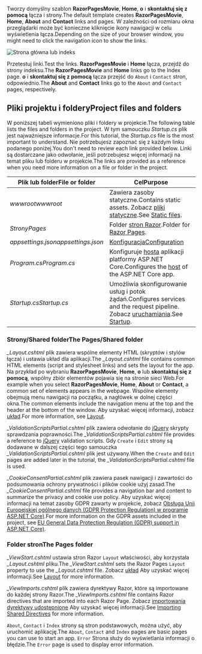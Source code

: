 <span data-ttu-id="f2994-101">Tworzy domyślny szablon **RazorPagesMovie**, **Home**, **o** i **skontaktuj się z pomocą** łącza i strony.</span><span class="sxs-lookup"><span data-stu-id="f2994-101">The default template creates **RazorPagesMovie**, **Home**, **About** and **Contact** links and pages.</span></span> <span data-ttu-id="f2994-102">W zależności od rozmiaru okna przeglądarki może być konieczne kliknięcie ikony nawigacji w celu wyświetlenia łącza.</span><span class="sxs-lookup"><span data-stu-id="f2994-102">Depending on the size of your browser window, you might need to click the navigation icon to show the links.</span></span>

![Strona główna lub indeks](~/tutorials/razor-pages/razor-pages-start/_static/home2.png)

<span data-ttu-id="f2994-104">Przetestuj linki.</span><span class="sxs-lookup"><span data-stu-id="f2994-104">Test the links.</span></span> <span data-ttu-id="f2994-105">**RazorPagesMovie** i **Home** łącza, przejdź do strony indeksu.</span><span class="sxs-lookup"><span data-stu-id="f2994-105">The **RazorPagesMovie** and **Home** links go to the Index page.</span></span> <span data-ttu-id="f2994-106">**o** i **skontaktuj się z pomocą** łącza przejść do `About` i `Contact` stron, odpowiednio.</span><span class="sxs-lookup"><span data-stu-id="f2994-106">The **About** and **Contact** links go to the `About` and `Contact` pages, respectively.</span></span>

## <a name="project-files-and-folders"></a><span data-ttu-id="f2994-107">Pliki projektu i foldery</span><span class="sxs-lookup"><span data-stu-id="f2994-107">Project files and folders</span></span>

<span data-ttu-id="f2994-108">W poniższej tabeli wymieniono pliki i foldery w projekcie.</span><span class="sxs-lookup"><span data-stu-id="f2994-108">The following table lists the files and folders in the project.</span></span> <span data-ttu-id="f2994-109">W tym samouczku *Startup.cs* plik jest najważniejsze informacje.</span><span class="sxs-lookup"><span data-stu-id="f2994-109">For this tutorial, the *Startup.cs* file is the most important to understand.</span></span> <span data-ttu-id="f2994-110">Nie potrzebujesz zapoznać się z każdym linku podanego poniżej.</span><span class="sxs-lookup"><span data-stu-id="f2994-110">You don't need to review each link provided below.</span></span> <span data-ttu-id="f2994-111">Linki są dostarczane jako odwołanie, jeśli potrzebujesz więcej informacji na temat pliku lub folderu w projekcie.</span><span class="sxs-lookup"><span data-stu-id="f2994-111">The links are provided as a reference when you need more information on a file or folder in the project.</span></span>

| <span data-ttu-id="f2994-112">Plik lub folder</span><span class="sxs-lookup"><span data-stu-id="f2994-112">File or folder</span></span> | <span data-ttu-id="f2994-113">Cel</span><span class="sxs-lookup"><span data-stu-id="f2994-113">Purpose</span></span> |
| -------------- | ------- |
| <span data-ttu-id="f2994-114">*wwwroot*</span><span class="sxs-lookup"><span data-stu-id="f2994-114">*wwwroot*</span></span> | <span data-ttu-id="f2994-115">Zawiera zasoby statyczne.</span><span class="sxs-lookup"><span data-stu-id="f2994-115">Contains static assets.</span></span> <span data-ttu-id="f2994-116">Zobacz [pliki statyczne](xref:fundamentals/static-files).</span><span class="sxs-lookup"><span data-stu-id="f2994-116">See [Static files](xref:fundamentals/static-files).</span></span> |
| <span data-ttu-id="f2994-117">*Strony*</span><span class="sxs-lookup"><span data-stu-id="f2994-117">*Pages*</span></span> | <span data-ttu-id="f2994-118">Folder [stron Razor](xref:razor-pages/index).</span><span class="sxs-lookup"><span data-stu-id="f2994-118">Folder for [Razor Pages](xref:razor-pages/index).</span></span> |
| <span data-ttu-id="f2994-119">*appsettings.json*</span><span class="sxs-lookup"><span data-stu-id="f2994-119">*appsettings.json*</span></span> | [<span data-ttu-id="f2994-120">Konfiguracja</span><span class="sxs-lookup"><span data-stu-id="f2994-120">Configuration</span></span>](xref:fundamentals/configuration/index) |
| <span data-ttu-id="f2994-121">*Program.cs*</span><span class="sxs-lookup"><span data-stu-id="f2994-121">*Program.cs*</span></span> | <span data-ttu-id="f2994-122">Konfiguruje [hosta](xref:fundamentals/host/index) aplikacji platformy ASP.NET Core.</span><span class="sxs-lookup"><span data-stu-id="f2994-122">Configures the [host](xref:fundamentals/host/index) of the ASP.NET Core app.</span></span> |
| <span data-ttu-id="f2994-123">*Startup.cs*</span><span class="sxs-lookup"><span data-stu-id="f2994-123">*Startup.cs*</span></span> | <span data-ttu-id="f2994-124">Umożliwia skonfigurowanie usług i potok żądań.</span><span class="sxs-lookup"><span data-stu-id="f2994-124">Configures services and the request pipeline.</span></span> <span data-ttu-id="f2994-125">Zobacz [uruchamiania](xref:fundamentals/startup).</span><span class="sxs-lookup"><span data-stu-id="f2994-125">See [Startup](xref:fundamentals/startup).</span></span> |

### <a name="the-pagesshared-folder"></a><span data-ttu-id="f2994-126">Strony/Shared folder</span><span class="sxs-lookup"><span data-stu-id="f2994-126">The Pages/Shared folder</span></span>

<span data-ttu-id="f2994-127">*_Layout.cshtml* plik zawiera wspólne elementy HTML (skryptów i stylów łącza) i ustawia układ dla aplikacji.</span><span class="sxs-lookup"><span data-stu-id="f2994-127">The *_Layout.cshtml* file contains common HTML elements (script and stylesheet links) and sets the layout for the app.</span></span> <span data-ttu-id="f2994-128">Na przykład po wybraniu **RazorPagesMovie**, **Home**, **o** lub **skontaktuj się z pomocą**, wspólny zbiór elementów pojawia się na stronie sieci Web.</span><span class="sxs-lookup"><span data-stu-id="f2994-128">For example when you select **RazorPagesMovie**, **Home**, **About** or **Contact**, a common set of elements appears in the webpage.</span></span> <span data-ttu-id="f2994-129">Wspólne elementy obejmują menu nawigacji na początku, a nagłówek w dolnej części okna.</span><span class="sxs-lookup"><span data-stu-id="f2994-129">The common elements include the navigation menu at the top and the header at the bottom of the window.</span></span> <span data-ttu-id="f2994-130">Aby uzyskać więcej informacji, zobacz [układ](xref:mvc/views/layout).</span><span class="sxs-lookup"><span data-stu-id="f2994-130">For more information, see [Layout](xref:mvc/views/layout).</span></span>

<span data-ttu-id="f2994-131">*_ValidationScriptsPartial.cshtml* plik zawiera odwołanie do [jQuery](https://jquery.com/) skrypty sprawdzania poprawności.</span><span class="sxs-lookup"><span data-stu-id="f2994-131">The *_ValidationScriptsPartial.cshtml* file provides a reference to [jQuery](https://jquery.com/) validation scripts.</span></span> <span data-ttu-id="f2994-132">Gdy `Create` i `Edit` strony są dodawane w dalszej części tego samouczka *_ValidationScriptsPartial.cshtml* plik jest używany.</span><span class="sxs-lookup"><span data-stu-id="f2994-132">When the `Create` and `Edit` pages are added later in the tutorial, the *_ValidationScriptsPartial.cshtml* file is used.</span></span>

<span data-ttu-id="f2994-133">*_CookieConsentPartial.cshtml* plik zawiera pasek nawigacji i zawartości do podsumowania ochrony prywatności i plików cookie użyj zasad.</span><span class="sxs-lookup"><span data-stu-id="f2994-133">The *_CookieConsentPartial.cshtml* file provides a navigation bar and content to summarize the privacy and cookie use policy.</span></span> <span data-ttu-id="f2994-134">Aby uzyskać więcej informacji na temat zasoby GDPR zawarty w projekcie, zobacz [Obsługa Unii Europejskiej ogólnego danych (GDPR Protection Regulation) w programie ASP.NET Core)](xref:security/gdpr).</span><span class="sxs-lookup"><span data-stu-id="f2994-134">For more information on the GDPR assets included in the project, see [EU General Data Protection Regulation (GDPR) support in ASP.NET Core)](xref:security/gdpr).</span></span>

### <a name="the-pages-folder"></a><span data-ttu-id="f2994-135">Folder stron</span><span class="sxs-lookup"><span data-stu-id="f2994-135">The Pages folder</span></span>

<span data-ttu-id="f2994-136">*_ViewStart.cshtml* ustawia stron Razor `Layout` właściwości, aby korzystała *_Layout.cshtml* pliku.</span><span class="sxs-lookup"><span data-stu-id="f2994-136">The *_ViewStart.cshtml* sets the Razor Pages `Layout` property to use the *_Layout.cshtml* file.</span></span> <span data-ttu-id="f2994-137">Zobacz [układ](xref:mvc/views/layout) Aby uzyskać więcej informacji.</span><span class="sxs-lookup"><span data-stu-id="f2994-137">See [Layout](xref:mvc/views/layout) for more information.</span></span>

<span data-ttu-id="f2994-138">*_ViewImports.cshtml* plik zawiera dyrektywy Razor, które są importowane do każdej strony Razor.</span><span class="sxs-lookup"><span data-stu-id="f2994-138">The *_ViewImports.cshtml* file contains Razor directives that are imported into each Razor Page.</span></span> <span data-ttu-id="f2994-139">Zobacz [importowania dyrektywy udostępnione](xref:mvc/views/layout#importing-shared-directives) Aby uzyskać więcej informacji.</span><span class="sxs-lookup"><span data-stu-id="f2994-139">See [Importing Shared Directives](xref:mvc/views/layout#importing-shared-directives) for more information.</span></span>

<span data-ttu-id="f2994-140">`About`, `Contact` i `Index` strony są stron podstawowych, można użyć, aby uruchomić aplikację.</span><span class="sxs-lookup"><span data-stu-id="f2994-140">The `About`, `Contact` and `Index` pages are basic pages you can use to start an app.</span></span> <span data-ttu-id="f2994-141">`Error` Strona służy do wyświetlania informacji o błędzie.</span><span class="sxs-lookup"><span data-stu-id="f2994-141">The `Error` page is used to display error information.</span></span>
